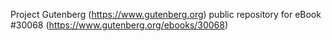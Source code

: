 Project Gutenberg (https://www.gutenberg.org) public repository for eBook #30068 (https://www.gutenberg.org/ebooks/30068)
